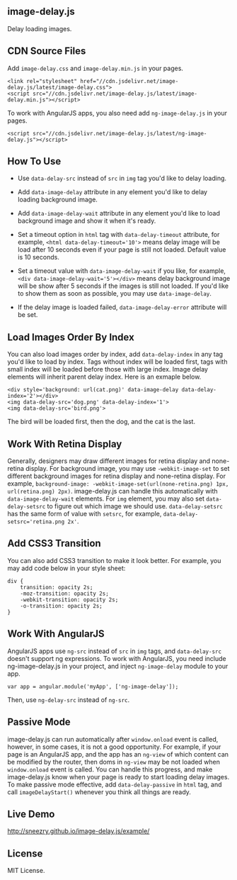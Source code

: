 ## image-delay.js

Delay loading images.

## CDN Source Files

Add `image-delay.css` and `image-delay.min.js` in your pages.

```
<link rel="stylesheet" href="//cdn.jsdelivr.net/image-delay.js/latest/image-delay.css">
<script src="//cdn.jsdelivr.net/image-delay.js/latest/image-delay.min.js"></script>
```

To work with AngularJS apps, you also need add `ng-image-delay.js` in your pages.

```
<script src="//cdn.jsdelivr.net/image-delay.js/latest/ng-image-delay.js"></script>
```

## How To Use

* Use `data-delay-src` instead of `src` in `img` tag you'd like to delay loading.

* Add `data-image-delay` attribute in any element you'd like to delay loading background image.

* Add `data-image-delay-wait` attribute in any element you'd like to load background image and show it when it's ready.

* Set a timeout option in `html` tag with `data-delay-timeout` attribute, for example, `<html data-delay-timeout='10'>` means delay image will be load after 10 seconds even if your page is still not loaded. Default value is 10 seconds.

* Set a timeout value with `data-image-delay-wait` if you like, for example, `<div data-image-delay-wait='5'></div>` means delay background image will be show after 5 seconds if the images is still not loaded. If you'd like to show them as soon as possible, you may use `data-image-delay`.

* If the delay image is loaded failed, `data-image-delay-error` attribute will be set.

## Load Images Order By Index

You can also load images order by index, add `data-delay-index` in any tag you'd like to load by index. Tags without index will be loaded first, tags with small index will be loaded before those with large index. Image delay elements will inherit parent delay index. Here is an exmaple below.

```
<div style='background: url(cat.png)' data-image-delay data-delay-index='2'></div>
<img data-delay-src='dog.png' data-delay-index='1'>
<img data-delay-src='bird.png'>
```

The bird will be loaded first, then the dog, and the cat is the last.

## Work With Retina Display

Generally, designers may draw different images for retina display and none-retina display. For background image, you may use `-webkit-image-set` to set different background images for retina display and none-retina display. For example, `background-image: -webkit-image-set(url(none-retina.png) 1px, url(retina.png) 2px)`. image-delay.js can handle this automatically with `data-image-delay-wait` elements. For `img` element, you may also set `data-delay-setsrc` to figure out which image we should use. `data-delay-setsrc` has the same form of value with `setsrc`, for example, `data-delay-setsrc='retina.png 2x'`.

## Add CSS3 Transition

You can also add CSS3 transition to make it look better. For example, you may add code below in your style sheet:

```
div {
    transition: opacity 2s;
    -moz-transition: opacity 2s;
    -webkit-transition: opacity 2s;
    -o-transition: opacity 2s;
}
```

## Work With AngularJS

AngularJS apps use `ng-src` instead of `src` in `img` tags, and `data-delay-src` doesn't support ng expressions. To work with AngularJS, you need include ng-image-delay.js in your project, and inject `ng-image-delay` module to your app.

```
var app = angular.module('myApp', ['ng-image-delay']);
```

Then, use `ng-delay-src` instead of `ng-src`.

## Passive Mode

image-delay.js can run automatically after `window.onload` event is called, however, in some cases, it is not a good opportunity. For example, if your page is an AngularJS app, and the app has an `ng-view` of which content can be modified by the router, then doms in `ng-view` may be not loaded when `window.onload` event is called. You can handle this progress, and make image-delay.js know when your page is ready to start loading delay images. To make passive mode effective, add `data-delay-passive` in `html` tag, and call `imageDelayStart()` whenever you think all things are ready.

## Live Demo

<http://sneezry.github.io/image-delay.js/example/>

## License

MIT License.
